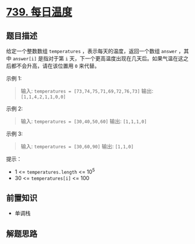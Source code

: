 # [739. 每日温度](https://leetcode.cn/problems/daily-temperatures)

## 题目描述

给定一个整数数组 `temperatures` ，表示每天的温度，返回一个数组 `answer` ，其中 `answer[i]` 是指对于第 `i` 天，下一个更高温度出现在几天后。如果气温在这之后都不会升高，请在该位置用 `0` 来代替。

示例 1:

> 输入: `temperatures = [73,74,75,71,69,72,76,73]`
> 输出: `[1,1,4,2,1,1,0,0]`

示例 2:

> 输入: `temperatures = [30,40,50,60]`
> 输出: `[1,1,1,0]`

示例 3:

> 输入: `temperatures = [30,60,90]`
> 输出: `[1,1,0]`

提示：

* $1$ <= `temperatures.length` <= $10^5$
* $30$ <= `temperatures[i]` <= $100$

## 前置知识

- 单调栈

## 解题思路


